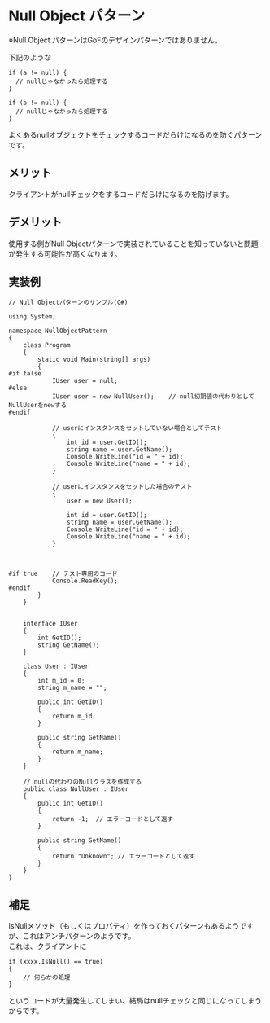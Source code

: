 # Null Object パターン

※Null Object パターンはGoFのデザインパターンではありません。

下記のような  

```
if (a != null) {
  // nullじゃなかったら処理する
}

if (b != null) {
  // nullじゃなかったら処理する
}
```

よくあるnullオブジェクトをチェックするコードだらけになるのを防ぐパターンです。  

## メリット

クライアントがnullチェックをするコードだらけになるのを防げます。  

## デメリット

使用する側がNull Objectパターンで実装されていることを知っていないと問題が発生する可能性が高くなります。  

## 実装例

```CSharp
// Null Objectパターンのサンプル(C#)

using System;

namespace NullObjectPattern
{
	class Program
	{
		static void Main(string[] args)
		{
#if false
			IUser user = null;
#else
			IUser user = new NullUser();	// null初期値の代わりとしてNullUserをnewする
#endif

			// userにインスタンスをセットしていない場合としてテスト
			{
				int id = user.GetID();
				string name = user.GetName();
				Console.WriteLine("id = " + id);
				Console.WriteLine("name = " + id);
			}

			// userにインスタンスをセットした場合のテスト
			{
				user = new User();

				int id = user.GetID();
				string name = user.GetName();
				Console.WriteLine("id = " + id);
				Console.WriteLine("name = " + id);
			}



#if true	// テスト専用のコード
			Console.ReadKey();
#endif
		}
	}


	interface IUser
	{
		int GetID();
		string GetName();
	}

	class User : IUser
	{
		int m_id = 0;
		string m_name = "";

		public int GetID()
		{
			return m_id;
		}

		public string GetName()
		{
			return m_name;
		}
	}

	// nullの代わりのNullクラスを作成する
	public class NullUser : IUser
	{
		public int GetID()
		{
			return -1;  // エラーコードとして返す
		}

		public string GetName()
		{
			return "Unknown"; // エラーコードとして返す
		}
	}
}
```

## 補足

IsNullメソッド（もしくはプロパティ）を作っておくパターンもあるようですが、これはアンチパターンのようです。  
これは、クライアントに  

```
if (xxxx.IsNull() == true)
{
    // 何らかの処理
}
```

というコードが大量発生してしまい、結局はnullチェックと同じになってしまうからです。  
